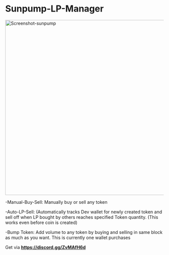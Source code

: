 # Sunpump-LP-Manager

<img width="558" alt="Screenshot-sunpump" src="https://github.com/user-attachments/assets/94c2740f-da0d-4d90-a9bf-1136574e6777">


-Manual-Buy-Sell: Manually buy or sell any token

-Auto-LP-Sell: (Automatically tracks Dev wallet for newly created token and sell off when LP bought by others reaches specified Token quantity. (This works even before coin is created)

-Bump Token: Add volume to any token by buying and selling in same block as much as you want. This is currently one wallet purchases


Get via **https://discord.gg/ZvMAfH6d**
